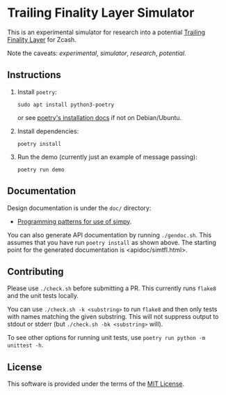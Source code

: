 # Trailing Finality Layer Simulator

This is an experimental simulator for research into a potential
[Trailing Finality Layer](https://electriccoin.co/blog/the-trailing-finality-layer-a-stepping-stone-to-proof-of-stake-in-zcash/)
for Zcash.

Note the caveats: *experimental*, *simulator*, *research*, *potential*.

## Instructions

1. Install `poetry`:

       sudo apt install python3-poetry

   or see [poetry's installation docs](https://python-poetry.org/docs/)
   if not on Debian/Ubuntu.

2. Install dependencies:

       poetry install

3. Run the demo (currently just an example of message passing):

       poetry run demo

## Documentation

Design documentation is under the `doc/` directory:

* [Programming patterns for use of simpy](doc/patterns.md).

You can also generate API documentation by running `./gendoc.sh`. This assumes
that you have run `poetry install` as shown above. The starting point for the
generated documentation is <apidoc/simtfl.html>.

## Contributing

Please use `./check.sh` before submitting a PR. This currently runs `flake8`
and the unit tests locally.

You can use `./check.sh -k <substring>` to run `flake8` and then only tests
with names matching the given substring. This will not suppress output to
stdout or stderr (but `./check.sh -bk <substring>` will).

To see other options for running unit tests, use `poetry run python -m unittest -h`.

## License

This software is provided under the terms of the [MIT License](LICENSE).
